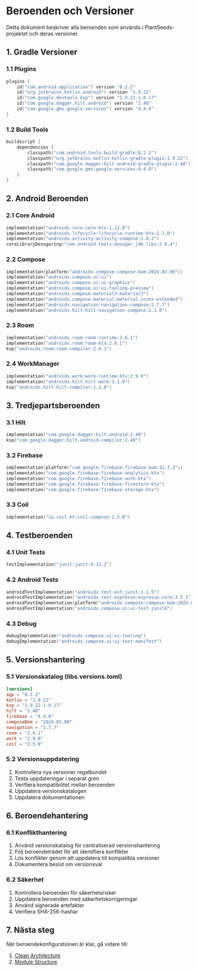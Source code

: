 # Beroenden och Versioner

Detta dokument beskriver alla beroenden som används i PlantSeeds-projektet och deras versioner.

## 1. Gradle Versioner

### 1.1 Plugins
```kotlin
plugins {
    id("com.android.application") version "8.2.2"
    id("org.jetbrains.kotlin.android") version "1.9.22"
    id("com.google.devtools.ksp") version "1.9.22-1.0.17"
    id("com.google.dagger.hilt.android") version "2.48"
    id("com.google.gms.google-services") version "4.4.0"
}
```

### 1.2 Build Tools
```kotlin
buildscript {
    dependencies {
        classpath("com.android.tools.build:gradle:8.2.2")
        classpath("org.jetbrains.kotlin:kotlin-gradle-plugin:1.9.22")
        classpath("com.google.dagger:hilt-android-gradle-plugin:2.48")
        classpath("com.google.gms:google-services:4.4.0")
    }
}
```

## 2. Android Beroenden

### 2.1 Core Android
```kotlin
implementation("androidx.core:core-ktx:1.12.0")
implementation("androidx.lifecycle:lifecycle-runtime-ktx:2.7.0")
implementation("androidx.activity:activity-compose:1.8.2")
coreLibraryDesugaring("com.android.tools:desugar_jdk_libs:2.0.4")
```

### 2.2 Compose
```kotlin
implementation(platform("androidx.compose:compose-bom:2024.02.00"))
implementation("androidx.compose.ui:ui")
implementation("androidx.compose.ui:ui-graphics")
implementation("androidx.compose.ui:ui-tooling-preview")
implementation("androidx.compose.material3:material3")
implementation("androidx.compose.material:material-icons-extended")
implementation("androidx.navigation:navigation-compose:2.7.7")
implementation("androidx.hilt:hilt-navigation-compose:1.1.0")
```

### 2.3 Room
```kotlin
implementation("androidx.room:room-runtime:2.6.1")
implementation("androidx.room:room-ktx:2.6.1")
ksp("androidx.room:room-compiler:2.6.1")
```

### 2.4 WorkManager
```kotlin
implementation("androidx.work:work-runtime-ktx:2.9.0")
implementation("androidx.hilt:hilt-work:1.1.0")
ksp("androidx.hilt:hilt-compiler:1.1.0")
```

## 3. Tredjepartsberoenden

### 3.1 Hilt
```kotlin
implementation("com.google.dagger:hilt-android:2.48")
ksp("com.google.dagger:hilt-android-compiler:2.48")
```

### 3.2 Firebase
```kotlin
implementation(platform("com.google.firebase:firebase-bom:32.7.2"))
implementation("com.google.firebase:firebase-analytics-ktx")
implementation("com.google.firebase:firebase-auth-ktx")
implementation("com.google.firebase:firebase-firestore-ktx")
implementation("com.google.firebase:firebase-storage-ktx")
```

### 3.3 Coil
```kotlin
implementation("io.coil-kt:coil-compose:2.5.0")
```

## 4. Testberoenden

### 4.1 Unit Tests
```kotlin
testImplementation("junit:junit:4.13.2")
```

### 4.2 Android Tests
```kotlin
androidTestImplementation("androidx.test.ext:junit:1.1.5")
androidTestImplementation("androidx.test.espresso:espresso-core:3.5.1")
androidTestImplementation(platform("androidx.compose:compose-bom:2024.02.00"))
androidTestImplementation("androidx.compose.ui:ui-test-junit4")
```

### 4.3 Debug
```kotlin
debugImplementation("androidx.compose.ui:ui-tooling")
debugImplementation("androidx.compose.ui:ui-test-manifest")
```

## 5. Versionshantering

### 5.1 Versionskatalog (libs.versions.toml)
```toml
[versions]
agp = "8.2.2"
kotlin = "1.9.22"
ksp = "1.9.22-1.0.17"
hilt = "2.48"
firebase = "4.4.0"
composeBom = "2024.02.00"
navigation = "2.7.7"
room = "2.6.1"
work = "2.9.0"
coil = "2.5.0"
```

### 5.2 Versionsuppdatering
1. Kontrollera nya versioner regelbundet
2. Testa uppdateringar i separat gren
3. Verifiera kompatibilitet mellan beroenden
4. Uppdatera versionskatalogen
5. Uppdatera dokumentationen

## 6. Beroendehantering

### 6.1 Konflikthantering
1. Använd versionskatalog för centraliserad versionshantering
2. Följ beroendeträdet för att identifiera konflikter
3. Lös konflikter genom att uppdatera till kompatibla versioner
4. Dokumentera beslut om versionsval

### 6.2 Säkerhet
1. Kontrollera beroenden för säkerhetsrisker
2. Uppdatera beroenden med säkerhetskorrigeringar
3. Använd signerade artefakter
4. Verifiera SHA-256-hashar

## 7. Nästa steg

När beroendekonfigurationen är klar, gå vidare till:
1. [Clean Architecture](01_Architecture/01_Clean_Architecture.md)
2. [Module Structure](01_Architecture/02_Module_Structure.md) 